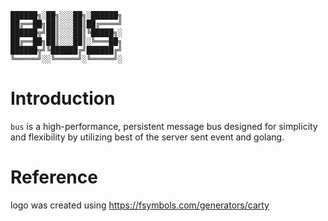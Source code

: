 ```
██████╗░██╗░░░██╗░██████╗
██╔══██╗██║░░░██║██╔════╝
██████╦╝██║░░░██║╚█████╗░
██╔══██╗██║░░░██║░╚═══██╗
██████╦╝╚██████╔╝██████╔╝
╚═════╝░░╚═════╝░╚═════╝░
```

# Introduction

`bus` is a high-performance, persistent message bus designed for simplicity and flexibility by utilizing best of the server sent event and golang.

# Reference

logo was created using https://fsymbols.com/generators/carty
